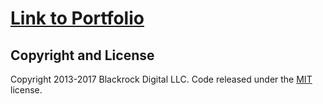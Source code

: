 # [Link to Portfolio](https://korhonenkonsta.github.io/portfolio/)

## Copyright and License

Copyright 2013-2017 Blackrock Digital LLC. Code released under the [MIT](https://github.com/BlackrockDigital/startbootstrap-2-col-portfolio/blob/gh-pages/LICENSE) license.
